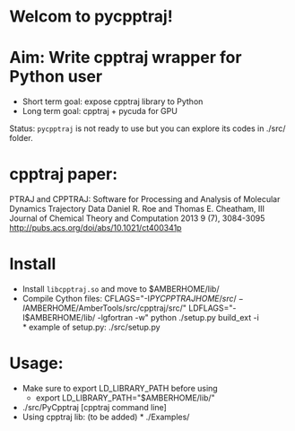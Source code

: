 Welcom to pycpptraj!
====================

Aim: Write cpptraj wrapper for Python user
=========================================
- Short term goal: expose cpptraj library to Python
- Long term goal: cpptraj + pycuda for GPU

Status: `pycpptraj` is not ready to use but you can explore its codes in ./src/ folder.

cpptraj paper: 
==============
PTRAJ and CPPTRAJ: Software for Processing and Analysis of Molecular Dynamics Trajectory Data
Daniel R. Roe and Thomas E. Cheatham, III
Journal of Chemical Theory and Computation 2013 9 (7), 3084-3095
http://pubs.acs.org/doi/abs/10.1021/ct400341p

Install
=======
- Install `libcpptraj.so` and move to $AMBERHOME/lib/
- Compile Cython files: CFLAGS="-I$PYCPPTRAJHOME/src/ -I$AMBERHOME/AmberTools/src/cpptraj/src/" LDFLAGS="-I$AMBERHOME/lib/ -lgfortran -w" python ./setup.py build_ext -i  
       * example of setup.py: ./src/setup.py

Usage: 
=====
- Make sure to export LD_LIBRARY_PATH before using
    + export LD_LIBRARY_PATH="$AMBERHOME/lib/"
- ./src/PyCpptraj [cpptraj command line] 
- Using cpptraj lib: (to be added)
       * ./Examples/
